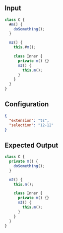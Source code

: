 
## Input
```javascript input
class C {
  #m() {
    doSomething();
  }

  m2() {
    this.#m();

    class Inner {
      private m() {}
      m3() {
        this.m();
      }
    }
  }
}
```

## Configuration
```json configuration
{
  "extension": "ts",
  "selection": "12-12"
}
```

## Expected Output
```javascript expected output
class C {
  private m() {
    doSomething();
  }

  m2() {
    this.m();

    class Inner {
      private m() {}
      m3() {
        this.m();
      }
    }
  }
}
```
